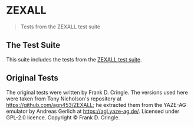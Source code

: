 # ZEXALL

> Tests from the ZEXALL test suite

## The Test Suite

This suite includes the tests from the [ZEXALL test suite](https://github.com/raxoft/z80test).

## Original Tests

The original tests were written by Frank D. Cringle. The versions used here were taken from Tony Nicholson's repository at
https://github.com/agn453/ZEXALL; he extracted them from the YAZE-AG emulator by Andreas Gerlich at https://agl.yaze-ag.de/.
Licensed under GPL-2.0 licence. Copyright © Frank D. Cringle.
